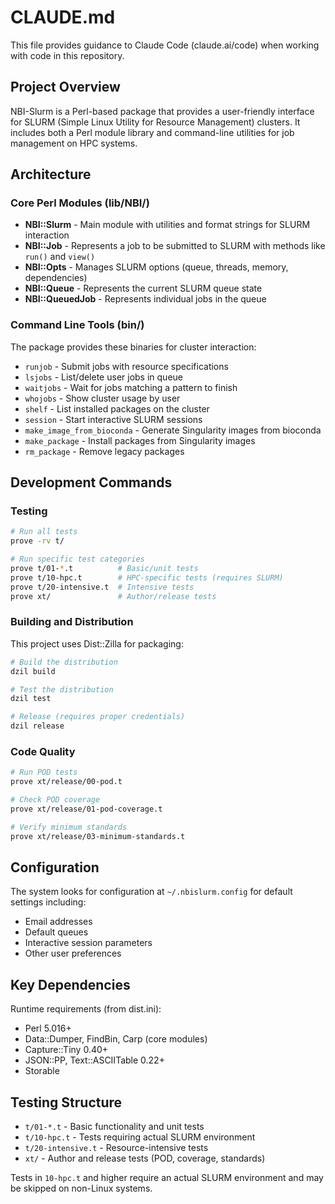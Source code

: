# CLAUDE.md

This file provides guidance to Claude Code (claude.ai/code) when working with code in this repository.

## Project Overview

NBI-Slurm is a Perl-based package that provides a user-friendly interface for SLURM (Simple Linux Utility for Resource Management) clusters. It includes both a Perl module library and command-line utilities for job management on HPC systems.

## Architecture

### Core Perl Modules (lib/NBI/)
- **NBI::Slurm** - Main module with utilities and format strings for SLURM interaction
- **NBI::Job** - Represents a job to be submitted to SLURM with methods like `run()` and `view()`
- **NBI::Opts** - Manages SLURM options (queue, threads, memory, dependencies)
- **NBI::Queue** - Represents the current SLURM queue state
- **NBI::QueuedJob** - Represents individual jobs in the queue

### Command Line Tools (bin/)
The package provides these binaries for cluster interaction:
- `runjob` - Submit jobs with resource specifications
- `lsjobs` - List/delete user jobs in queue
- `waitjobs` - Wait for jobs matching a pattern to finish
- `whojobs` - Show cluster usage by user
- `shelf` - List installed packages on the cluster
- `session` - Start interactive SLURM sessions
- `make_image_from_bioconda` - Generate Singularity images from bioconda
- `make_package` - Install packages from Singularity images
- `rm_package` - Remove legacy packages

## Development Commands

### Testing
```bash
# Run all tests
prove -rv t/

# Run specific test categories
prove t/01-*.t          # Basic/unit tests
prove t/10-hpc.t        # HPC-specific tests (requires SLURM)
prove t/20-intensive.t  # Intensive tests
prove xt/               # Author/release tests
```

### Building and Distribution
This project uses Dist::Zilla for packaging:
```bash
# Build the distribution
dzil build

# Test the distribution
dzil test

# Release (requires proper credentials)
dzil release
```

### Code Quality
```bash
# Run POD tests
prove xt/release/00-pod.t

# Check POD coverage
prove xt/release/01-pod-coverage.t

# Verify minimum standards
prove xt/release/03-minimum-standards.t
```

## Configuration

The system looks for configuration at `~/.nbislurm.config` for default settings including:
- Email addresses
- Default queues
- Interactive session parameters
- Other user preferences

## Key Dependencies

Runtime requirements (from dist.ini):
- Perl 5.016+
- Data::Dumper, FindBin, Carp (core modules)
- Capture::Tiny 0.40+
- JSON::PP, Text::ASCIITable 0.22+
- Storable

## Testing Structure

- `t/01-*.t` - Basic functionality and unit tests
- `t/10-hpc.t` - Tests requiring actual SLURM environment
- `t/20-intensive.t` - Resource-intensive tests
- `xt/` - Author and release tests (POD, coverage, standards)

Tests in `10-hpc.t` and higher require an actual SLURM environment and may be skipped on non-Linux systems.